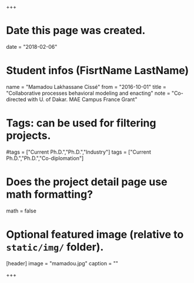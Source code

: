 +++
# Date this page was created.
date = "2018-02-06"

# Student infos (FisrtName LastName)
name = "Mamadou Lakhassane Cissé"
from = "2016-10-01"
title = "Collaborative processes behavioral modeling and enacting"
note = "Co-directed with U. of Dakar. MAE Campus France Grant"

# Tags: can be used for filtering projects.
#tags = ["Current Ph.D.","Ph.D.","Industry"]
tags = ["Current Ph.D.","Ph.D.","Co-diplomation"]

# Does the project detail page use math formatting?
math = false

# Optional featured image (relative to `static/img/` folder).
[header]
image = "mamadou.jpg"
caption = ""

+++
